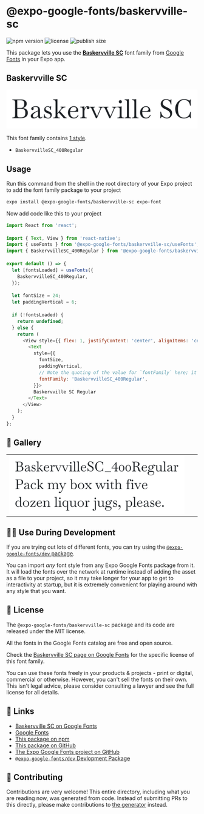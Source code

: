 # @expo-google-fonts/baskervville-sc

![npm version](https://flat.badgen.net/npm/v/@expo-google-fonts/baskervville-sc)
![license](https://flat.badgen.net/github/license/expo/google-fonts)
![publish size](https://flat.badgen.net/packagephobia/install/@expo-google-fonts/baskervville-sc)

This package lets you use the [**Baskervville SC**](https://fonts.google.com/specimen/Baskervville+SC) font family from [Google Fonts](https://fonts.google.com/) in your Expo app.

## Baskervville SC

![Baskervville SC](./font-family.png)

This font family contains [1 style](#-gallery).

- `BaskervvilleSC_400Regular`

## Usage

Run this command from the shell in the root directory of your Expo project to add the font family package to your project
```sh
expo install @expo-google-fonts/baskervville-sc expo-font
```

Now add code like this to your project
```js
import React from 'react';

import { Text, View } from 'react-native';
import { useFonts } from '@expo-google-fonts/baskervville-sc/useFonts';
import { BaskervvilleSC_400Regular } from '@expo-google-fonts/baskervville-sc/400Regular';

export default () => {
  let [fontsLoaded] = useFonts({
    BaskervvilleSC_400Regular,
  });

  let fontSize = 24;
  let paddingVertical = 6;

  if (!fontsLoaded) {
    return undefined;
  } else {
    return (
      <View style={{ flex: 1, justifyContent: 'center', alignItems: 'center' }}>
        <Text
          style={{
            fontSize,
            paddingVertical,
            // Note the quoting of the value for `fontFamily` here; it expects a string!
            fontFamily: 'BaskervvilleSC_400Regular',
          }}>
          Baskervville SC Regular
        </Text>
      </View>
    );
  }
};

```

## 🔡 Gallery


||||
|-|-|-|
|![BaskervvilleSC_400Regular](.//400Regular/BaskervvilleSC_400Regular.ttf.png)||||


## 👩‍💻 Use During Development

If you are trying out lots of different fonts, you can try using the [`@expo-google-fonts/dev` package](https://github.com/freeboub/google-fonts/tree/master/font-packages/dev#readme).

You can import *any* font style from any Expo Google Fonts package from it. It will load the fonts
over the network at runtime instead of adding the asset as a file to your project, so it may take longer
for your app to get to interactivity at startup, but it is extremely convenient
for playing around with any style that you want.

## 📖 License

The `@expo-google-fonts/baskervville-sc` package and its code are released under the MIT license.

All the fonts in the Google Fonts catalog are free and open source.

Check the [Baskervville SC page on Google Fonts](https://fonts.google.com/specimen/Baskervville+SC) for the specific license of this font family.

You can use these fonts freely in your products & projects - print or digital, commercial or otherwise. However, you can't sell the fonts on their own. This isn't legal advice, please consider consulting a lawyer and see the full license for all details.

## 🔗 Links

- [Baskervville SC on Google Fonts](https://fonts.google.com/specimen/Baskervville+SC)
- [Google Fonts](https://fonts.google.com/)
- [This package on npm](https://www.npmjs.com/package/@expo-google-fonts/baskervville-sc)
- [This package on GitHub](https://github.com/freeboub/google-fonts/tree/master/font-packages/baskervville-sc)
- [The Expo Google Fonts project on GitHub](https://github.com/freeboub/google-fonts)
- [`@expo-google-fonts/dev` Devlopment Package](https://github.com/freeboub/google-fonts/tree/master/font-packages/dev)

## 🤝 Contributing

Contributions are very welcome! This entire directory, including what you are reading now, was generated from code. Instead of submitting PRs to this directly, please make contributions to [the generator](https://github.com/freeboub/google-fonts/tree/master/packages/generator) instead.
